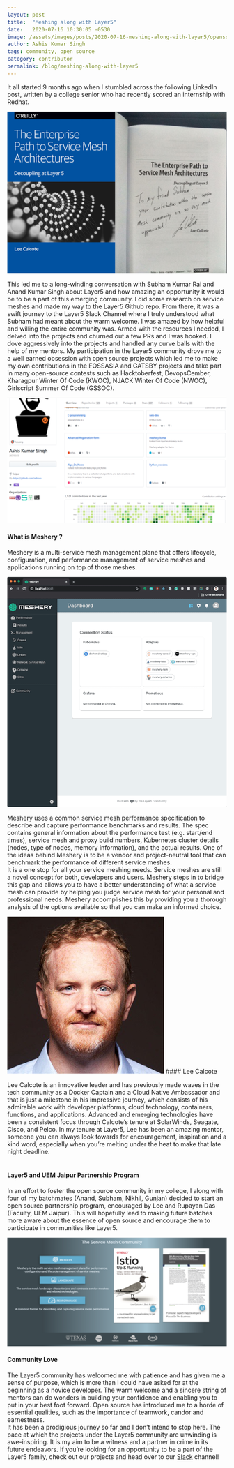 ```yaml
---
layout: post
title:  "Meshing along with Layer5"
date:   2020-07-16 10:30:05 -0530
image: /assets/images/posts/2020-07-16-meshing-along-with-layer5/opensource.png
author: Ashis Kumar Singh
tags: community, open source
category: contributor
permalink: /blog/meshing-along-with-layer5
---
```


It all started 9 months ago when I stumbled across the following LinkedIn post, written by a college senior who had recently scored an internship with Redhat.

<img class = "image-center" src="/assets/images/posts/2020-07-16-meshing-along-with-layer5/pic3.jpg">

This led me to a long-winding conversation with Subham Kumar Rai and Anand Kumar Singh about Layer5 and how amazing an opportunity it would be to be a part of this emerging community. I did some research on service meshes and made my way to the Layer5 Github repo. From there, it was a swift journey to the Layer5 Slack Channel where I truly understood what Subham had meant about the warm welcome. I was amazed by how helpful and willing the entire community was. Armed with the resources I needed, I delved into the projects and churned out a few PRs and I was hooked. I dove aggressively into the projects and handled any curve balls with the help of my mentors. My participation in the Layer5 community drove me to a well earned obsession with open source projects which led me to make my own contributions in the FOSSASIA and GATSBY projects and take part in many open-source contests such as Hacktoberfest, DevopsCember, Kharagpur Winter Of Code (KWOC), NJACK Winter Of Code (NWOC), Girlscript Summer Of Code (GSSOC).

<img class = "image-center" src="/assets/images/posts/2020-07-16-meshing-along-with-layer5/pic4.png">

#### What is Meshery ?

Meshery is a multi-service mesh management plane that offers lifecycle, configuration, and performance management of service meshes and applications running on top of those meshes.<br>

<img class = "image-center" src="/assets/images/posts/2020-07-16-meshing-along-with-layer5/pic1.png">

Meshery uses a common service mesh performance specification to describe and capture performance benchmarks and results. The spec contains general information about the performance test (e.g. start/end times), service mesh and proxy build numbers, Kubernetes cluster details (nodes, type of nodes, memory information), and the actual results. One of the ideas behind Meshery is to be a vendor and project-neutral tool that can benchmark the performance of different service meshes. <br>
It is a one stop for all your service meshing needs. Service meshes are still a novel concept for both, developers and users. Meshery steps in to bridge this gap and allows you to have a better understanding of what a service mesh can provide by helping you judge service mesh for your personal and professional needs. Meshery accomplishes this by providing you a thorough analysis of the options available so that you can make an informed choice.<br>

<img class = "align-right" src="/assets/images/posts/2020-07-16-meshing-along-with-layer5/pic2.jpeg" alt="Lee Calcote">
#### Lee Calcote

Lee Calcote is an innovative leader and has previously made waves in the tech community as a Docker Captain and a Cloud Native Ambassador and that is just a milestone in his impressive journey, which consists of his admirable work with developer platforms, cloud technology, containers, functions, and applications. Advanced and emerging technologies have been a consistent focus through Calcote’s tenure at SolarWinds, Seagate, Cisco, and Pelco. In my tenure at Layer5, Lee has been an amazing mentor, someone you can always look towards for encouragement, inspiration and a kind word, especially when you’re melting under the heat to make that late night deadline.
<br><br>

#### Layer5 and UEM Jaipur Partnership Program
In an effort to foster the open source community in my college, I along with four of my batchmates (Anand, Subham, Nikhil, Gunjan) decided to start an open source partnership program, encouraged by Lee and Rupayan Das (Faculty, UEM Jaipur). This will hopefully lead to making future batches more aware about the essence of open source and encourage them to participate in communities like Layer5.

<img class = "image-center" src="/assets/images/posts/2020-07-16-meshing-along-with-layer5/pic5.png">

#### Community Love

The Layer5 community has welcomed me with patience and has given me a sense of purpose, which is more than I could have asked for at the beginning as a novice developer. The warm welcome and a sincere string of mentors can do wonders in building your confidence and enabling you to put in your best foot forward. Open source has introduced me to a horde of essential qualities, such as the importance of teamwork, candor and earnestness. <br>
It has been a prodigious journey so far and I don’t intend to stop here. The pace at which the projects under the Layer5 community are unwinding is awe-inspiring. It is my aim to be a witness and a partner in crime in its future endeavors. If you’re looking for an opportunity to be a part of the Layer5 family, check out our projects and head over to our [Slack](http://slack.layer5.io) channel!
